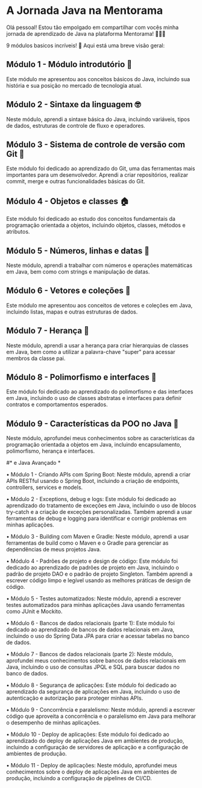 # A Jornada Java na Mentorama

Olá pessoal!
Estou tão empolgado em compartilhar com vocês minha jornada de aprendizado de Java na plataforma Mentorama! 🚀👨‍💻

9 módulos basicos incríveis! 🤩 Aqui está uma breve visão geral:

## Módulo 1 - Módulo introdutório 🌟
Este módulo me apresentou aos conceitos básicos do Java, incluindo sua história e sua posição no mercado de tecnologia atual.

## Módulo 2 - Sintaxe da linguagem 🤓
Neste módulo, aprendi a sintaxe básica do Java, incluindo variáveis, tipos de dados, estruturas de controle de fluxo e operadores.

## Módulo 3 - Sistema de controle de versão com Git 🌳
Este módulo foi dedicado ao aprendizado do Git, uma das ferramentas mais importantes para um desenvolvedor. Aprendi a criar repositórios, realizar commit, merge e outras funcionalidades básicas do Git.

## Módulo 4 - Objetos e classes 🏠
Este módulo foi dedicado ao estudo dos conceitos fundamentais da programação orientada a objetos, incluindo objetos, classes, métodos e atributos.

## Módulo 5 - Números, linhas e datas 📅
Neste módulo, aprendi a trabalhar com números e operações matemáticas em Java, bem como com strings e manipulação de datas.

## Módulo 6 - Vetores e coleções 🧺
Este módulo me apresentou aos conceitos de vetores e coleções em Java, incluindo listas, mapas e outras estruturas de dados.

## Módulo 7 - Herança 🏰
Neste módulo, aprendi a usar a herança para criar hierarquias de classes em Java, bem como a utilizar a palavra-chave "super" para acessar membros da classe pai.

## Módulo 8 - Polimorfismo e interfaces 🤝
Este módulo foi dedicado ao aprendizado do polimorfismo e das interfaces em Java, incluindo o uso de classes abstratas e interfaces para definir contratos e comportamentos esperados.

## Módulo 9 - Características da POO no Java 🌈
Neste módulo, aprofundei meus conhecimentos sobre as características da programação orientada a objetos em Java, incluindo encapsulamento, polimorfismo, herança e interfaces.

#* e Java Avançado *

• Módulo 1 - Criando APIs com Spring Boot: Neste módulo, aprendi a criar APIs RESTful usando o Spring Boot, incluindo a criação de endpoints, controllers, services e models.

• Módulo 2 - Exceptions, debug e logs: Este módulo foi dedicado ao aprendizado do tratamento de exceções em Java, incluindo o uso de blocos try-catch e a criação de exceções personalizadas. Também aprendi a usar ferramentas de debug e logging para identificar e corrigir problemas em minhas aplicações.

• Módulo 3 - Building com Maven e Gradle: Neste módulo, aprendi a usar ferramentas de build como o Maven e o Gradle para gerenciar as dependências de meus projetos Java.

• Módulo 4 - Padrões de projeto e design de código: Este módulo foi dedicado ao aprendizado de padrões de projeto em Java, incluindo o padrão de projeto DAO e o padrão de projeto Singleton. Também aprendi a escrever código limpo e legível usando as melhores práticas de design de código.

• Módulo 5 - Testes automatizados: Neste módulo, aprendi a escrever testes automatizados para minhas aplicações Java usando ferramentas como JUnit e Mockito.

• Módulo 6 - Bancos de dados relacionais (parte 1): Este módulo foi dedicado ao aprendizado de bancos de dados relacionais em Java, incluindo o uso do Spring Data JPA para criar e acessar tabelas no banco de dados.

• Módulo 7 - Bancos de dados relacionais (parte 2): Neste módulo, aprofundei meus conhecimentos sobre bancos de dados relacionais em Java, incluindo o uso de consultas JPQL e SQL para buscar dados no banco de dados.

• Módulo 8 - Segurança de aplicações: Este módulo foi dedicado ao aprendizado da segurança de aplicações em Java, incluindo o uso de autenticação e autorização para proteger minhas APIs.

• Módulo 9 - Concorrência e paralelismo: Neste módulo, aprendi a escrever código que aproveita a concorrência e o paralelismo em Java para melhorar o desempenho de minhas aplicações.

• Módulo 10 - Deploy de aplicações: Este módulo foi dedicado ao aprendizado do deploy de aplicações Java em ambientes de produção, incluindo a configuração de servidores de aplicação e a configuração de ambientes de produção.

• Módulo 11 - Deploy de aplicações: Neste módulo, aprofundei meus conhecimentos sobre o deploy de aplicações Java em ambientes de produção, incluindo a configuração de pipelines de CI/CD.
